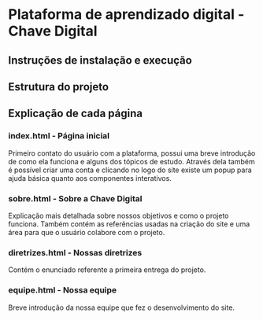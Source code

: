 # Plataforma de aprendizado digital - Chave Digital

## Instruções de instalação e execução


## Estrutura do projeto


## Explicação de cada página

### index.html - Página inicial

Primeiro contato do usuário com a plataforma, possui uma breve introdução de como ela funciona e alguns dos tópicos de estudo. Através dela também é possível criar uma conta e clicando no logo do site existe um popup para ajuda básica quanto aos componentes interativos.

### sobre.html - Sobre a Chave Digital

Explicação mais detalhada sobre nossos objetivos e como o projeto funciona. Também contém as referências usadas na criação do site e uma área para que o usuário colabore com o projeto.


### diretrizes.html - Nossas diretrizes

Contém o enunciado referente a primeira entrega do projeto.


### equipe.html - Nossa equipe

Breve introdução da nossa equipe que fez o desenvolvimento do site.
